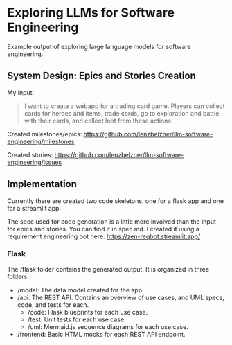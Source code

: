 # Exploring LLMs for Software Engineering

Example output of exploring large language models for software engineering.

## System Design: Epics and Stories Creation

My input:
> I want to create a webapp for a trading card game.
> Players can collect cards for heroes and items, trade cards,
> go to exploration and battle with their cards, and collect loot from these actions.

Created milestones/epics:
https://github.com/lenzbelzner/llm-software-engineering/milestones

Created stories:
https://github.com/lenzbelzner/llm-software-engineering/issues

## Implementation

Currently there are created two code skeletons, one for a flask app and one for a streamlit app.
 
The spec used for code generation is a little more involved than the input for epics and stories. You can find it in spec.md. I created it using a requirement engineering bot here: https://zen-reqbot.streamlit.app/

### Flask

The /flask folder contains the generated output. It is organized in three folders.
- /model: The data model created for the app.
- /api: The REST API. Contains an overview of use cases, and UML specs, code, and tests for each.
  - /code: Flask blueprints for each use case.
  - /test: Unit tests for each use case.
  - /uml: Mermaid.js sequence diagrams for each use case.
- /frontend: Basic HTML mocks for each REST API endpoint.